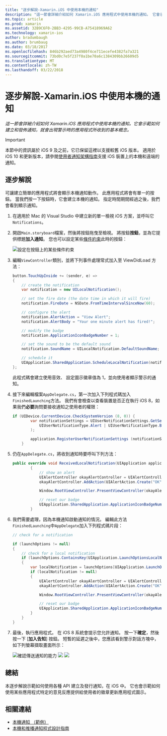 ```yaml
---
title: "逐步解說-Xamarin.iOS 中使用本機的通知"
description: "這一節會詳細介紹如何 Xamarin.iOS 應用程式中使用本機的通知。 它會示範如何建立和發佈通知，就會出現警示時的應用程式所收到的基本概念。"
ms.topic: article
ms.prod: xamarin
ms.assetid: 32B9C6F0-2BB3-4295-99CB-A75418969A62
ms.technology: xamarin-ios
author: bradumbaugh
ms.author: brumbaug
ms.date: 03/18/2017
ms.openlocfilehash: 846b292aed73a4980f4ce711ecefe4382fa7a321
ms.sourcegitcommit: 73bd0c7e5f237f0a1be70a6c1384309bb26609d5
ms.translationtype: MT
ms.contentlocale: zh-TW
ms.lasthandoff: 03/22/2018
---
```

# <a name="walkthrough---using-local-notifications-in-xamarinios"></a>逐步解說-Xamarin.iOS 中使用本機的通知

_這一節會詳細介紹如何 Xamarin.iOS 應用程式中使用本機的通知。它會示範如何建立和發佈通知，就會出現警示時的應用程式所收到的基本概念。_

> [!IMPORTANT]
> 本節中的資訊屬於 iOS 9 及之前，它已保留這裡以支援較舊 iOS 版本。 適用於 iOS 10 和更新版本，請參閱[使用者通知架構指南](~/ios/platform/user-notifications/index.md)支援 iOS 裝置上的本機和遠端的通知。

## <a name="walkthrough"></a>逐步解說

可讓建立簡單的應用程式將會顯示本機通知動作。 此應用程式將會有單一的按鈕。 當我們按一下按鈕時，它會建立本機的通知。 指定時間期間經過之後，我們會看到顯示通知。


1. 在適用於 Mac 的 Visual Studio 中建立新的單一檢視 iOS 方案，並呼叫它`Notifications`。
1. 開啟`Main.storyboard`檔案，然後將按鈕拖曳至檢視。 將按鈕**按鈕**，並為它提供標題**加入通知**。 您也可以設定某些[條件約束](~/ios/user-interface/designer/designer-auto-layout.md)此時的按鈕： 

    ![](local-notifications-in-ios-walkthrough-images/image3.png "設定在按鈕上的某些條件約束")
1. 編輯`ViewController`類別，並將下列事件處理常式加入至 ViewDidLoad 方法：

    ```csharp
    button.TouchUpInside += (sender, e) =>
    {
        // create the notification
        var notification = new UILocalNotification();

        // set the fire date (the date time in which it will fire)
        notification.FireDate = NSDate.FromTimeIntervalSinceNow(60);

        // configure the alert
        notification.AlertAction = "View Alert";
        notification.AlertBody = "Your one minute alert has fired!";

        // modify the badge
        notification.ApplicationIconBadgeNumber = 1;

        // set the sound to be the default sound
        notification.SoundName = UILocalNotification.DefaultSoundName;

        // schedule it
        UIApplication.SharedApplication.ScheduleLocalNotification(notification);
    };
    ```

    此程式碼會建立使用音效、 設定圖示徽章值為 1，並向使用者顯示警示的通知。

1. 接下來編輯檔案`AppDelegate.cs`，第一次加入下列程式碼加入`FinishedLaunching`方法。 我們有會檢查以查看裝置是否正在執行 iOS 8，如果我們**必要**詢問要接收通知之使用者的權限：

    ```csharp
    if (UIDevice.CurrentDevice.CheckSystemVersion (8, 0)) {
            var notificationSettings = UIUserNotificationSettings.GetSettingsForTypes (
                UIUserNotificationType.Alert | UIUserNotificationType.Badge | UIUserNotificationType.Sound, null
            );

            application.RegisterUserNotificationSettings (notificationSettings);
        }
    ```

1. 仍在`AppDelegate.cs`，將收到通知時要呼叫下列方法：

    ```csharp
    public override void ReceivedLocalNotification(UIApplication application, UILocalNotification notification)
            {
                // show an alert
                UIAlertController okayAlertController = UIAlertController.Create(notification.AlertAction, notification.AlertBody, UIAlertControllerStyle.Alert);
                okayAlertController.AddAction(UIAlertAction.Create("OK", UIAlertActionStyle.Default, null));

                Window.RootViewController.PresentViewController(okayAlertController, true, null);

                // reset our badge
                UIApplication.SharedApplication.ApplicationIconBadgeNumber = 0;
            }

    ```

1. 我們需要處理，因為本機通知啟動通知的情況。 編輯此方法`FinishedLaunching`中`AppDelegate`加入下列程式碼片段：


    ```csharp
    // check for a notification

    if (launchOptions != null)
    {
        // check for a local notification
        if (launchOptions.ContainsKey(UIApplication.LaunchOptionsLocalNotificationKey))
        {
            var localNotification = launchOptions[UIApplication.LaunchOptionsLocalNotificationKey] as UILocalNotification;
            if (localNotification != null)
            {
                UIAlertController okayAlertController = UIAlertController.Create(localNotification.AlertAction, localNotification.AlertBody, UIAlertControllerStyle.Alert);
                okayAlertController.AddAction(UIAlertAction.Create("OK", UIAlertActionStyle.Default, null));

                Window.RootViewController.PresentViewController(okayAlertController, true, null);

                // reset our badge
                UIApplication.SharedApplication.ApplicationIconBadgeNumber = 0;
            }
        }
    }

    ```

1. 最後，執行應用程式。 在 iOS 8 系統會提示您允許通知。 按一下**確定**，然後按一下 [**加入告知**] 按鈕。 短暫的延遲之後中，您應該看到警示對話方塊中，如下列螢幕擷取畫面所示：

    ![](local-notifications-in-ios-walkthrough-images/image0.png "確認傳送通知的能力") ![ ](local-notifications-in-ios-walkthrough-images/image1.png "加入通知按鈕") ![ ](local-notifications-in-ios-walkthrough-images/image2.png "通知警示對話方塊")

## <a name="summary"></a>總結

本逐步解說示範如何使用各種 API 建立及發行通知，在 iOS 中。 它也會示範如何使用某些應用程式特定的意見反應提供給使用者的徽章更新應用程式圖示。


## <a name="related-links"></a>相關連結

- [本機通知 （範例）](https://developer.xamarin.com/samples/monotouch/LocalNotifications)
- [本機和推播通知程式設計指南](https://developer.apple.com/library/prerelease/content/documentation/NetworkingInternet/Conceptual/RemoteNotificationsPG/)
